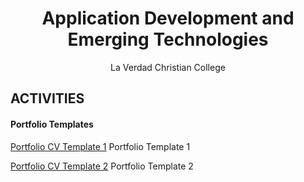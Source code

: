 <h1 align="center">Application Development and Emerging Technologies</h1>
<p align="center">La Verdad Christian College</p>


## ACTIVITIES

#### Portfolio Templates

[Portfolio CV Template 1](https://themewagon.github.io/ronin/) Portfolio Template 1 

[Portfolio CV Template 2](https://themewagon.github.io/hola/) Portfolio Template 2
